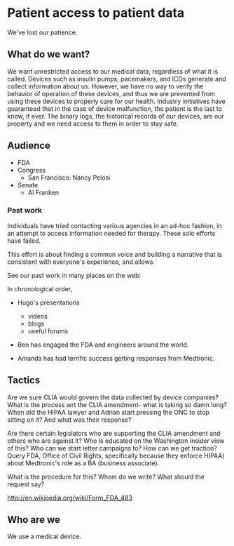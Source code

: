 # Patient access to patient data

We've lost our patience.

## What do we want?

We want unrestricted access to our medical data, regardless of what it
is called.  Devices such as insulin pumps, pacemakers, and ICDs
generate and collect information about us.  However, we have no way to
verify the behavior of operation of these devices, and thus we are
prevented from using these devices to properly care for our health.
Industry initiatives have guaranteed that in the case of device
malfunction, the patient is the last to know, if ever.  The binary
logs, the historical records of our devices, are our property and we
need access to them in order to stay safe.

## Audience

* FDA
* Congress
  * San Francisco: Nancy Pelosi
* Senate
  * Al Franken

### Past work

Individuals have tried contacting various agencies in an ad-hoc
fashion, in an attempt to access information needed for therapy.
These solo efforts have failed.

This effort is about finding a common voice and building a narrative
that is consistent with everyone's experience, and allows.

See our past work in many places on the web:

In chronological order,
* Hugo's presentations
  * videos
  * blogs
  * useful forums

* Ben has engaged the FDA and engineers around the world.

* Amanda has had terrific success getting responses from Medtronic.


## Tactics
Are we sure CLIA would govern the data collected by device companies?
What is the process wrt the CLIA amendment- what is taking so damn
long?  When did the HIPAA lawyer and Adrian start pressing the ONC to
stop sitting on it?  And what was their response?

Are there certain legislators who are supporting the CLIA amendment
and others who are against it?  Who is educated on the Washington
insider view of this?  Who can we start letter campaigns to?  How can
we get traction?  Query FDA, Office of Civil Rights, specifically
because they enforce HIPAA) about Medtronic's role as a BA (business
associate).

What is the procedure for this?  Whom do we write?  What should the
request say?

http://en.wikipedia.org/wiki/Form_FDA_483

## Who are we

We use a medical device.

